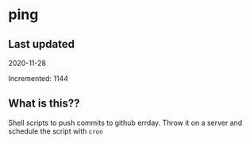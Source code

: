 # ping

## Last updated
2020-11-28

Incremented: 1144

## What is this??
Shell scripts to push commits to github errday. Throw it on a server and schedule the script with `cron`
